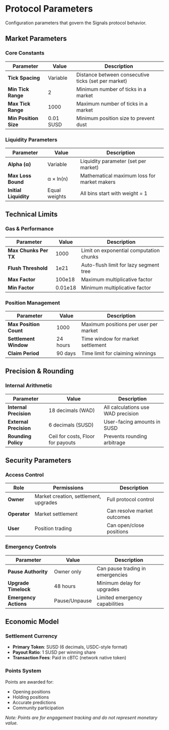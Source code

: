# Protocol Parameters

Configuration parameters that govern the Signals protocol behavior.

## Market Parameters

### Core Constants

| Parameter             | Value     | Description                                         |
| --------------------- | --------- | --------------------------------------------------- |
| **Tick Spacing**      | Variable  | Distance between consecutive ticks (set per market) |
| **Min Tick Range**    | 2         | Minimum number of ticks in a market                 |
| **Max Tick Range**    | 1000      | Maximum number of ticks in a market                 |
| **Min Position Size** | 0.01 SUSD | Minimum position size to prevent dust               |

### Liquidity Parameters

| Parameter             | Value         | Description                                 |
| --------------------- | ------------- | ------------------------------------------- |
| **Alpha (α)**         | Variable      | Liquidity parameter (set per market)        |
| **Max Loss Bound**    | α × ln(n)     | Mathematical maximum loss for market makers |
| **Initial Liquidity** | Equal weights | All bins start with weight = 1              |

## Technical Limits

### Gas & Performance

| Parameter             | Value   | Description                             |
| --------------------- | ------- | --------------------------------------- |
| **Max Chunks Per TX** | 1000    | Limit on exponential computation chunks |
| **Flush Threshold**   | 1e21    | Auto-flush limit for lazy segment tree  |
| **Max Factor**        | 100e18  | Maximum multiplicative factor           |
| **Min Factor**        | 0.01e18 | Minimum multiplicative factor           |

### Position Management

| Parameter              | Value    | Description                           |
| ---------------------- | -------- | ------------------------------------- |
| **Max Position Count** | 1000     | Maximum positions per user per market |
| **Settlement Window**  | 24 hours | Time window for market settlement     |
| **Claim Period**       | 90 days  | Time limit for claiming winnings      |

## Precision & Rounding

### Internal Arithmetic

| Parameter              | Value                             | Description                        |
| ---------------------- | --------------------------------- | ---------------------------------- |
| **Internal Precision** | 18 decimals (WAD)                 | All calculations use WAD precision |
| **External Precision** | 6 decimals (SUSD)                 | User-facing amounts in SUSD        |
| **Rounding Policy**    | Ceil for costs, Floor for payouts | Prevents rounding arbitrage        |

## Security Parameters

### Access Control

| Role         | Permissions                           | Description                 |
| ------------ | ------------------------------------- | --------------------------- |
| **Owner**    | Market creation, settlement, upgrades | Full protocol control       |
| **Operator** | Market settlement                     | Can resolve market outcomes |
| **User**     | Position trading                      | Can open/close positions    |

### Emergency Controls

| Parameter             | Value         | Description                      |
| --------------------- | ------------- | -------------------------------- |
| **Pause Authority**   | Owner only    | Can pause trading in emergencies |
| **Upgrade Timelock**  | 48 hours      | Minimum delay for upgrades       |
| **Emergency Actions** | Pause/Unpause | Limited emergency capabilities   |

## Economic Model

### Settlement Currency

- **Primary Token**: SUSD (6 decimals, USDC-style format)
- **Payout Ratio**: 1 SUSD per winning share
- **Transaction Fees**: Paid in cBTC (network native token)

### Points System

Points are awarded for:

- Opening positions
- Holding positions
- Accurate predictions
- Community participation

_Note: Points are for engagement tracking and do not represent monetary value._
